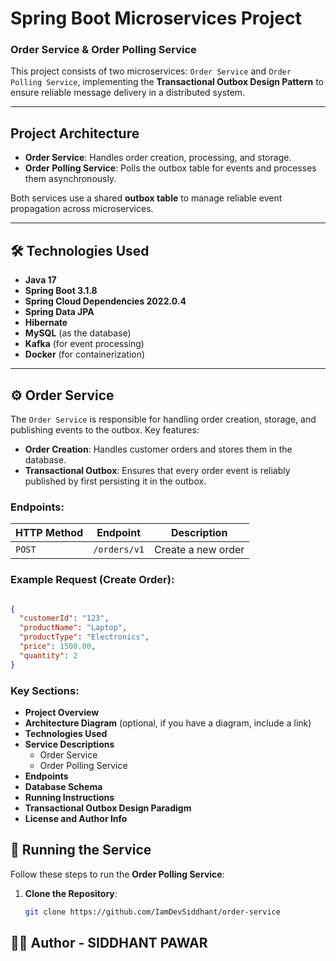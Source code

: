 # Spring Boot Microservices Project

### **Order Service & Order Polling Service**
This project consists of two microservices: `Order Service` and `Order Polling Service`, implementing the **Transactional Outbox Design Pattern** to ensure reliable message delivery in a distributed system.

---

## Project Architecture


- **Order Service**: Handles order creation, processing, and storage.
- **Order Polling Service**: Polls the outbox table for events and processes them asynchronously.

Both services use a shared **outbox table** to manage reliable event propagation across microservices.

---

## 🛠️ **Technologies Used**

- **Java 17**
- **Spring Boot 3.1.8**
- **Spring Cloud Dependencies 2022.0.4**
- **Spring Data JPA**
- **Hibernate**
- **MySQL** (as the database)
- **Kafka** (for event processing)
- **Docker** (for containerization)

---

## ⚙️ **Order Service**

The `Order Service` is responsible for handling order creation, storage, and publishing events to the outbox. Key features:

- **Order Creation**: Handles customer orders and stores them in the database.
- **Transactional Outbox**: Ensures that every order event is reliably published by first persisting it in the outbox.

### Endpoints:

| HTTP Method | Endpoint        | Description               |
|-------------|-----------------|---------------------------|
| `POST`      | `/orders/v1`    | Create a new order         |

### Example Request (Create Order):

```json

{
  "customerId": "123",
  "productName": "Laptop",
  "productType": "Electronics",
  "price": 1500.00,
  "quantity": 2
}

```

### Key Sections:
- **Project Overview**
- **Architecture Diagram** (optional, if you have a diagram, include a link)
- **Technologies Used**
- **Service Descriptions**
  - Order Service
  - Order Polling Service
- **Endpoints**
- **Database Schema**
- **Running Instructions**
- **Transactional Outbox Design Paradigm**
- **License and Author Info**

## 🏃 **Running the Service**

Follow these steps to run the **Order Polling Service**:

1. **Clone the Repository**:
   ```bash
   git clone https://github.com/IamDevSiddhant/order-service
    ```
## ✍🏻 Author - SIDDHANT PAWAR  
    
